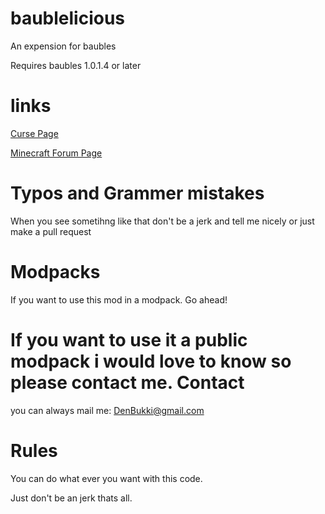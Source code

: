 baublelicious
=============

An expension for baubles

Requires baubles 1.0.1.4 or later

links
=====
[Curse Page](http://www.curse.com/mc-mods/minecraft/223951-baublelicious)

[Minecraft Forum Page](http://www.minecraftforum.net/forums/mapping-and-modding/minecraft-mods/2204603-baubles-baublelicious)

Typos and Grammer mistakes
=====
When you see sometihng like that don't be a jerk
and tell me nicely or just make a pull request

Modpacks
=====
If you want to use this mod in a modpack. Go ahead! 

If you want to use it a public modpack i would love to know so please contact me.
Contact
=====
you can always mail me:
DenBukki@gmail.com

Rules
=====
You can do what ever you want with this code.

Just don't be an jerk thats all.


